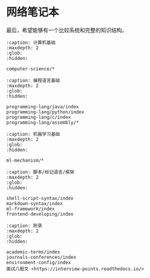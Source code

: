 # 网络笔记本

最后，希望能够有一个比较系统和完整的知识结构。

```{toctree}
:caption: 计算机基础
:maxdepth: 2
:glob:
:hidden:

computer-science/*
```

```{toctree}
:caption: 编程语言基础
:maxdepth: 2
:glob:
:hidden:

programming-lang/java/index
programming-lang/python/index
programming-lang/c/index
programming-lang/assembly/*
```

```{toctree}
:caption: 机器学习基础
:maxdepth: 2
:glob:
:hidden:

ml-mechanism/*
```

```{toctree}
:caption: 脚本/标记语言/框架
:maxdepth: 2
:glob:
:hidden:

shell-script-syntax/index
markdown-syntax/index
ml-framework/index
frontend-developing/index
```

```{toctree}
:caption: 附录
:maxdepth: 2
:glob:
:hidden:

academic-terms/index
journals-conferences/index
environment-config/index
面试八股文 <https://interview-points.readthedocs.io/>
```

